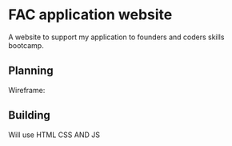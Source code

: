 # FAC application website

A website to support my application to founders and coders skills bootcamp.

## Planning 

Wireframe:



## Building 

Will use HTML CSS AND JS
